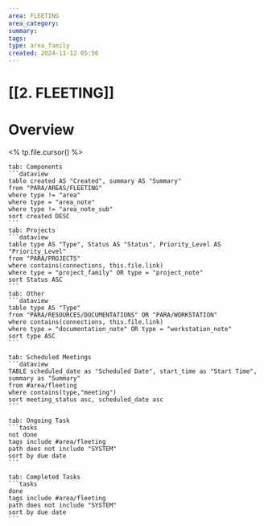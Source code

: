 ```yaml
---
area: FLEETING
area_category: 
summary: 
tags: 
type: area_family
created: 2024-11-12 05:56
---
```

# [[2. FLEETING]] 
# Overview

<% tp.file.cursor() %>
````tabs
tab: Components
```dataview
table created AS "Created", summary AS "Summary"
from "PARA/AREAS/FLEETING"
where type != "area"
where type = "area_note"
where type != "area_note_sub"
sort created DESC
```
tab: Projects
```dataview
table type AS "Type", Status AS "Status", Priority_Level AS "Priority_Level"
from "PARA/PROJECTS"
where contains(connections, this.file.link)
where type = "project_family" OR type = "project_note"
sort Status ASC
```
tab: Other
```dataview
table type AS "Type"
from "PARA/RESOURCES/DOCUMENTATIONS" OR "PARA/WORKSTATION"
where contains(connections, this.file.link)
where type = "documentation_note" OR type = "workstation_note"
sort type ASC
```
````
````tabs
tab: Scheduled Meetings
```dataview
TABLE scheduled_date as "Scheduled Date", start_time as "Start Time", summary as "Summary"
from #area/fleeting
where contains(type,"meeting")
sort meeting_status asc, scheduled_date asc
```
````
````tabs
tab: Ongoing Task
```tasks
not done
tags include #area/fleeting
path does not include "SYSTEM"
sort by due date
```
````
````tabs
tab: Completed Tasks
```tasks
done
tags include #area/fleeting
path does not include "SYSTEM"
sort by due date
```
````

